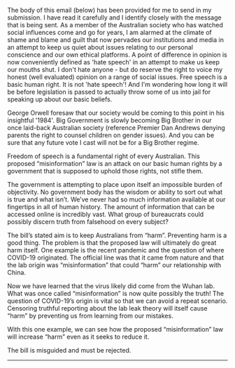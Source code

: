 The body of this email (below) has been provided for me to send in my submission. I have read it carefully and I identify closely
with the message that is being sent. As a member of the Australian society who has watched social influences come and go for
years, I am alarmed at the climate of shame and blame and guilt that now pervades our institutions and media in an attempt to
keep us quiet about issues relating to our personal conscience and our own ethical platforms. A point of difference in opinion is
now conveniently defined as 'hate speech' in an attempt to make us keep our mouths shut. I don't hate anyone - but do reserve
the right to voice my honest (well evaluated) opinion on a range of social issues. Free speech is a basic human right. It is not 'hate
speech'! And I'm wondering how long it will be before legislation is passed to actually throw some of us into jail for speaking up
about our basic beliefs.

George Orwell foresaw that our society would be coming to this point in his insightful '1984'. Big Government is slowly becoming
Big Brother in our once laid-back Australian society (reference Premier Dan Andrews denying parents the right to counsel
children on gender issues). And you can be sure that any future vote I cast will not be for a Big Brother regime.

Freedom of speech is a fundamental right of every Australian. This proposed “misinformation” law is an attack on our basic
human rights by a government that is supposed to uphold those rights, not stifle them.

The government is attempting to place upon itself an impossible burden of objectivity. No government body has the wisdom or
ability to sort out what is true and what isn’t. We’ve never had so much information available at our fingertips in all of human
history. The amount of information that can be accessed online is incredibly vast. What group of bureaucrats could possibly
discern truth from falsehood on every subject?

The bill’s stated aim is to keep Australians from “harm”. Preventing harm is a good thing. The problem is that the proposed law
will ultimately do great harm itself. One example is the recent pandemic and the question of where COVID-19 originated. The
official line was that it came from nature and that the lab origin was “misinformation” that could “harm” our relationship with
China.

Now we have learned that the virus likely did come from the Wuhan lab. What was once called “misinformation” is now quite
possibly the truth! The question of COVID-19’s origin is vital so that we can avoid a repeat scenario. Censoring truthful
reporting about the lab leak theory will itself cause “harm” by preventing us from learning from our mistakes.

With this one example, we can see how the proposed “misinformation” law will increase “harm” even as it seeks to reduce it.

The bill is misguided and must be rejected.


-----

